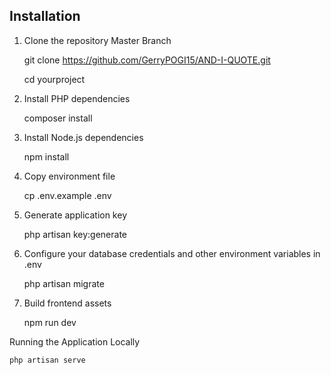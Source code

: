 ## Installation

1. Clone the repository
Master Branch

   git clone https://github.com/GerryPOGI15/AND-I-QUOTE.git

   cd yourproject

3. Install PHP dependencies

   composer install

5. Install Node.js dependencies

   npm install
7. Copy environment file

   cp .env.example .env
   
9. Generate application key

   php artisan key:generate

11. Configure your database credentials and other environment variables in .env

    php artisan migrate

13. Build frontend assets

    npm run dev

Running the Application Locally

    php artisan serve

